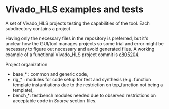 # Vivado_HLS examples and tests

A set of Vivado_HLS projects testing the capabilities of the
tool. Each subdirectory contains a project.

Having only the necessary files in the repository is preferred,
but it's unclear how the GUI/tool manages projects so some
trial and error might be necessary to figure out necessary
and avoid generated files. A working example of a functional
Vivado_HLS project commit is [c805204](https://github.com/radoye/vivado_benchmarks/tree/c80520457d52264eaea6f4136746ea679c9a6ca3).

Project organization
 - base_* : common and generic code,
 - rig_*  : modules for code setup for test and synthesis
            (e.g. function template instantiations due to the restriction
            on top_function not being a template),
 - bench_*: testbench modules needed due to observed restrictions on
            acceptable code in _Source_ section files.
